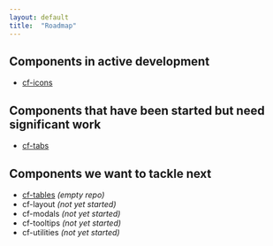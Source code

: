 ```yaml
---
layout: default
title:  "Roadmap"
---
```



## Components in active development

- [cf-icons](https://github.com/cfpb/cf-icons)


## Components that have been started but need significant work

- [cf-tabs](https://github.com/cfpb/cf-tabs)


## Components we want to tackle next

- [cf-tables](https://github.com/cfpb/cf-tables) _(empty repo)_
- cf-layout _(not yet started)_
- cf-modals _(not yet started)_
- cf-tooltips _(not yet started)_
- cf-utilities _(not yet started)_

